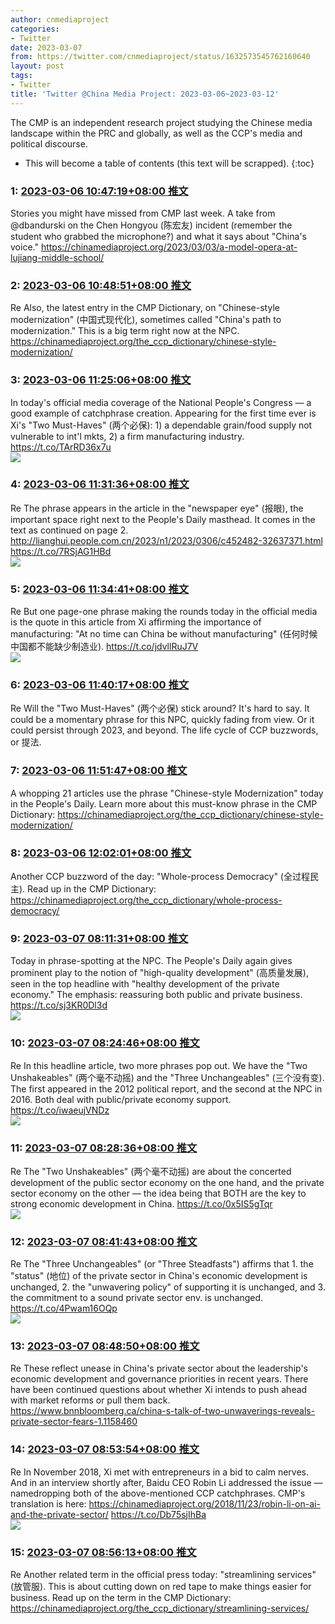```yaml
---
author: cnmediaproject
categories:
- Twitter
date: 2023-03-07
from: https://twitter.com/cnmediaproject/status/1632573545762160640
layout: post
tags:
- Twitter
title: 'Twitter @China Media Project: 2023-03-06~2023-03-12'
---
```


The CMP is an independent research project studying the Chinese media landscape within the PRC and globally, as well as the CCP's media and political discourse. 

* This will become a table of contents (this text will be scrapped).
{:toc}

### 1: [2023-03-06 10:47:19+08:00 推文](https://twitter.com/cnmediaproject/status/1632573545762160640)

Stories you might have missed from CMP last week. A take from @dbandurski on the Chen Hongyou (陈宏友) incident (remember the student who grabbed the microphone?) and what it says about "China's voice." https://chinamediaproject.org/2023/03/03/a-model-opera-at-lujiang-middle-school/

### 2: [2023-03-06 10:48:51+08:00 推文](https://twitter.com/cnmediaproject/status/1632573932451815424)

Re Also, the latest entry in the CMP Dictionary, on "Chinese-style modernization" (中国式现代化), sometimes called "China's path to modernization." This is a big term right now at the NPC. https://chinamediaproject.org/the_ccp_dictionary/chinese-style-modernization/

### 3: [2023-03-06 11:25:06+08:00 推文](https://twitter.com/cnmediaproject/status/1632583051774681089)

In today's official media coverage of the National People's Congress — a good example of catchphrase creation. Appearing for the first time ever is Xi's "Two Must-Haves" (两个必保): 1) a dependable grain/food supply not vulnerable to int'l mkts, 2) a firm manufacturing industry. https://t.co/TArRD36x7u<br><img style="" src="https://pbs.twimg.com/media/FqgX0tkaEAEEznt?format=jpg&amp;name=orig" referrerpolicy="no-referrer">

### 4: [2023-03-06 11:31:36+08:00 推文](https://twitter.com/cnmediaproject/status/1632584690338238465)

Re The phrase appears in the article in the "newspaper eye" (报眼), the important space right next to the People's Daily masthead. It comes in the text as continued on page 2. http://lianghui.people.com.cn/2023/n1/2023/0306/c452482-32637371.html https://t.co/7RSjAG1HBd<br><img style="" src="https://pbs.twimg.com/media/FqgbHdNacAAJO5E?format=jpg&amp;name=orig" referrerpolicy="no-referrer">

### 5: [2023-03-06 11:34:41+08:00 推文](https://twitter.com/cnmediaproject/status/1632585466976571392)

Re But one page-one phrase making the rounds today in the official media is the quote in this article from Xi affirming the importance of manufacturing: "At no time can China be without manufacturing" (任何时候中国都不能缺少制造业). https://t.co/jdvllRuJ7V<br><img style="" src="https://pbs.twimg.com/media/FqgbvLCaEAA-RnX?format=jpg&amp;name=orig" referrerpolicy="no-referrer">

### 6: [2023-03-06 11:40:17+08:00 推文](https://twitter.com/cnmediaproject/status/1632586875994263552)

Re Will the "Two Must-Haves" (两个必保) stick around? It's hard to say. It could be a momentary phrase for this NPC, quickly fading from view. Or it could persist through 2023, and beyond. The life cycle of CCP buzzwords, or 提法.

### 7: [2023-03-06 11:51:47+08:00 推文](https://twitter.com/cnmediaproject/status/1632589770055614464)

A whopping 21 articles use the phrase "Chinese-style Modernization" today in the People's Daily. Learn more about this must-know phrase in the CMP Dictionary: https://chinamediaproject.org/the_ccp_dictionary/chinese-style-modernization/

### 8: [2023-03-06 12:02:01+08:00 推文](https://twitter.com/cnmediaproject/status/1632592345320538114)

Another CCP buzzword of the day: "Whole-process Democracy" (全过程民主). Read up in the CMP Dictionary: https://chinamediaproject.org/the_ccp_dictionary/whole-process-democracy/

### 9: [2023-03-07 08:11:31+08:00 推文](https://twitter.com/cnmediaproject/status/1632896726460936192)

Today in phrase-spotting at the NPC. The People's Daily again gives prominent play to the notion of "high-quality development" (高质量发展), seen in the top headline with "healthy development of the private economy."  The emphasis: reassuring both public and private business. https://t.co/sj3KR0Dl3d<br><img style="" src="https://pbs.twimg.com/media/Fqk1rhmaUAAFUte?format=jpg&amp;name=orig" referrerpolicy="no-referrer">

### 10: [2023-03-07 08:24:46+08:00 推文](https://twitter.com/cnmediaproject/status/1632900059405901824)

Re In this headline article, two more phrases pop out. We have the "Two Unshakeables" (两个毫不动摇) and the "Three Unchangeables" (三个没有变). The first appeared in the 2012 political report, and the second at the NPC in 2016. Both deal with public/private economy support. https://t.co/iwaeujVNDz<br><img style="" src="https://pbs.twimg.com/media/Fqk3V-VaYAABvXu?format=jpg&amp;name=orig" referrerpolicy="no-referrer">

### 11: [2023-03-07 08:28:36+08:00 推文](https://twitter.com/cnmediaproject/status/1632901023995170819)

Re The "Two Unshakeables" (两个毫不动摇) are about the concerted development of the public sector economy on the one hand, and the private sector economy on the other — the idea being that BOTH are the key to strong economic development in China. https://t.co/0x5IS5gTqr<br><img style="" src="https://pbs.twimg.com/media/Fqk60OiaMAAdAkJ?format=jpg&amp;name=orig" referrerpolicy="no-referrer">

### 12: [2023-03-07 08:41:43+08:00 推文](https://twitter.com/cnmediaproject/status/1632904324392292352)

Re The "Three Unchangeables" (or "Three Steadfasts") affirms that 1. the "status" (地位) of the private sector in China's economic development is unchanged, 2. the "unwavering policy" of supporting it is unchanged, and 3. the commitment to a sound private sector env. is unchanged. https://t.co/4Pwam16OQp<br><img style="" src="https://pbs.twimg.com/media/Fqk9x8naIAAyr1M?format=jpg&amp;name=orig" referrerpolicy="no-referrer">

### 13: [2023-03-07 08:48:50+08:00 推文](https://twitter.com/cnmediaproject/status/1632906114160525312)

Re These reflect unease in China's private sector about the leadership's economic development and governance priorities in recent years. There have been continued questions about whether Xi intends to push ahead with market reforms or pull them back. https://www.bnnbloomberg.ca/china-s-talk-of-two-unwaverings-reveals-private-sector-fears-1.1158460

### 14: [2023-03-07 08:53:54+08:00 推文](https://twitter.com/cnmediaproject/status/1632907391590363136)

Re In November 2018, Xi met with entrepreneurs in a bid to calm nerves. And in an interview shortly after, Baidu CEO Robin Li addressed the issue — namedropping both of the above-mentioned CCP catchphrases. CMP's translation is here: https://chinamediaproject.org/2018/11/23/robin-li-on-ai-and-the-private-sector/ https://t.co/Db75sjIhBa<br><img style="" src="https://pbs.twimg.com/media/FqlAnD6aUAAJyuh?format=jpg&amp;name=orig" referrerpolicy="no-referrer">

### 15: [2023-03-07 08:56:13+08:00 推文](https://twitter.com/cnmediaproject/status/1632907974846066689)

Re Another related term in the official press today: "streamlining services" (放管服). This is about cutting down on red tape to make things easier for business. Read up on the term in the CMP Dictionary: https://chinamediaproject.org/the_ccp_dictionary/streamlining-services/

